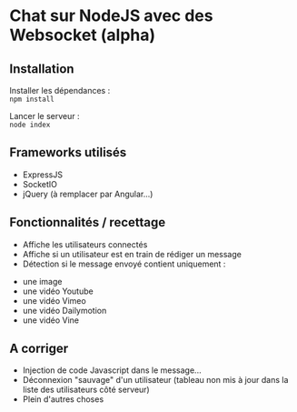 # Chat sur NodeJS avec des Websocket (alpha)

## Installation

Installer les dépendances :  
<code>npm install</code>

Lancer le serveur :  
<code>node index</code>


## Frameworks utilisés

* ExpressJS
* SocketIO
* jQuery (à remplacer par Angular...)


## Fonctionnalités / recettage

- Affiche les utilisateurs connectés
- Affiche si un utilisateur est en train de rédiger un message
- Détection si le message envoyé contient uniquement :
* une image 
* une vidéo Youtube
* une vidéo Vimeo
* une vidéo Dailymotion
* une vidéo Vine


## A corriger

* Injection de code Javascript dans le message...
* Déconnexion "sauvage" d'un utilisateur (tableau non mis à jour dans la liste des utilisateurs côté serveur)
* Plein d'autres choses
